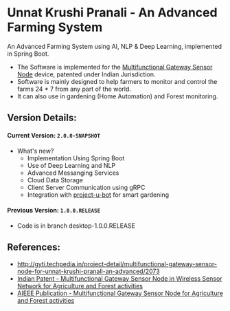 Unnat Krushi Pranali - An Advanced Farming System
=================================================
An Advanced Farming System using AI, NLP & Deep Learning, implemented in Spring Boot.

* The Software is implemented for the [Multifunctional Gateway Sensor Node](http://ipindiaonline.gov.in/patentsearch/PublishedSearch/publishApplicationNumber.aspx?application_number=pr1Y1Z7w9lbawGkesMcUpA==) device, patented under Indian Jurisdiction. 
* Software is mainly designed to help farmers to monitor and control the farms 24 * 7 from any part of the world.
* It can also use in gardening (Home Automation) and Forest monitoring.

Version Details:
----------------

#### Current Version: `2.0.0-SNAPSHOT`

* What's new?
  * Implementation Using Spring Boot
  * Use of Deep Learning and NLP
  * Advanced Messanging Services
  * Cloud Data Storage
  * Client Server Communication using gRPC
  * Integration with [project-u-bot](https://github.com/harshbits/project-u-bot) for smart gardening

#### Previous Version: `1.0.0.RELEASE`
* Code is in branch desktop-1.0.0.RELEASE


References:
--------------------------------

* http://gyti.techpedia.in/project-detail/multifunctional-gateway-sensor-node-for-unnat-krushi-pranali-an-advanced/2073
* [Indian Patent -  Multifunctional Gateway Sensor Node in Wireless Sensor Network for Agriculture and Forest activities](http://ipindiaonline.gov.in/patentsearch/PublishedSearch/publishApplicationNumber.aspx?application_number=pr1Y1Z7w9lbawGkesMcUpA==)
* [AIEEE Publication - Multifunctional Gateway Sensor Node for Agriculture and Forest activities](http://ieeexplore.ieee.org/document/6915416/?reload=true&tp=&arnumber=6915416&url=http:%2F%2Fieeexplore.ieee.org%2Fstamp%2Fstamp.jsp%3Ftp%3D%26arnumber%3D6915416)
